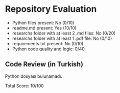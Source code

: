 
# Repository Evaluation

- Python files present: No (0/10)
- readme.md present: Yes (10/10)
- researchs folder with at least 2 .md files: No (0/20)
- researchs folder with at least 1 .pdf file: No (0/10)
- requirements.txt present: No (0/10)
- Python code quality and logic: 0/40

## Code Review (in Turkish)
Python dosyası bulunamadı.

Total Score: 10/100
